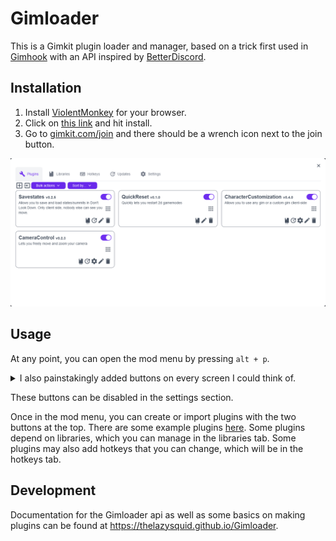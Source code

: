 # Gimloader

This is a Gimkit plugin loader and manager, based on a trick first used in [Gimhook](https://codeberg.org/gimhook/gimhook) with an API inspired by [BetterDiscord](https://docs.betterdiscord.app/api/).

## Installation

1. Install [ViolentMonkey](https://violentmonkey.github.io/get-it/) for your browser.
2. Click on [this link](https://raw.githubusercontent.com/TheLazySquid/GimLoader/main/build/bundle.user.js) and hit install.
3. Go to [gimkit.com/join](https://www.gimkit.com/join) and there should be a wrench icon next to the join button.

![UI Preview](/images/UIPreview.png)

## Usage

At any point, you can open the mod menu by pressing `alt + p`.

<details>
<summary>I also painstakingly added buttons on every screen I could think of.</summary>

![1d host lobby](/images/1dHost.png)
![1d host in game](/images/1dHostIngame.png)
![1d player in game](/images/1dIngame.png)
![1d player lobby](/images/1dJoin.png)
![2d host](/images/2dHost.png)
![2d player](/images/2dPlayer.png)
![Creative](/images/Creative.png)
![Home](/images/HomeScreen.png)
![Join Screen](/images/JoinScreen.png)

</details>

These buttons can be disabled in the settings section.

Once in the mod menu, you can create or import plugins with the two buttons at the top. There are some example plugins [here](/plugins/). Some plugins depend on libraries, which you can manage in the libraries tab. Some plugins may also add hotkeys that you can change, which will be in the hotkeys tab.

## Development

Documentation for the Gimloader api as well as some basics on making plugins can be found at https://thelazysquid.github.io/Gimloader.